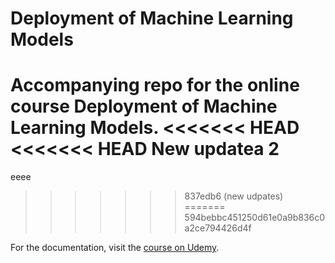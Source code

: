 # Deployment of Machine Learning Models
Accompanying repo for the online course Deployment of Machine Learning Models.
<<<<<<< HEAD
<<<<<<< HEAD
New updatea 2
=======
eeee
>>>>>>> 837edb6 (new udpates)
=======
>>>>>>> 594bebbc451250d61e0a9b836c0a2ce794426d4f

For the documentation, visit the [course on Udemy](https://www.udemy.com/deployment-of-machine-learning-models/?couponCode=TIDREPO).
